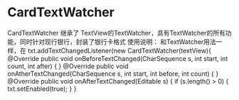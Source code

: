 CardTextWatcher
===============

CardTextWatcher 继承了 TextView的TextWatcher，具有TextWatcher的所有功能，同时针对现行银行，封装了银行卡格式
使用说明： 和TextWatcher用法一样，在
txt.addTextChangedListener(new CardTextWatcher(textView){ 
@Override
public void onBeforeTextChanged(CharSequence s, int start, int count, int after) {
}
@Override
public void onAtherTextChanged(CharSequence s, int start, int before, int count) {
}
@Override
public void onAfterTextChanged(Editable s) {
if (s.length() > 0) {
txt.setEnabled(true);
}
}
